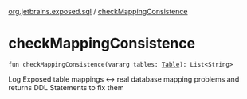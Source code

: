 [org.jetbrains.exposed.sql](index.md) / [checkMappingConsistence](.)

# checkMappingConsistence

`fun checkMappingConsistence(vararg tables: `[`Table`](-table/index.md)`): List<String>`

Log Exposed table mappings &lt;-&gt; real database mapping problems and returns DDL Statements to fix them

